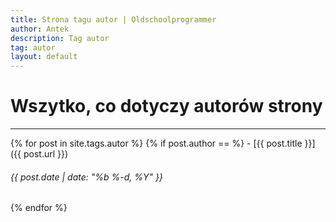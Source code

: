 ```yaml
---
title: Strona tagu autor | Oldschoolprogrammer
author: Antek
description: Tag autor
tag: autor
layout: default
---
```

# Wszytko, co dotyczy autorów strony
-----

{% for post in site.tags.autor %}
    {% if post.author == %}
    - [{{ post.title }}]({{ post.url }})
###### {{ post.date | date: "%b %-d, %Y" }}
{% endfor %}
